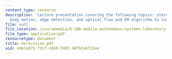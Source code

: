 ```yaml
---
content_type: resource
description: 'Lecture presentation covering the following topics: stereo vision, rigid
  body motion, edge detection, and optical flow and EM algorithm to locate objects.'
file: null
file_location: /coursemedia/6-186-mobile-autonomous-systems-laboratory-january-iap-2005/ede1ed75f3cfc660590248f02abf23ee_morevision.pdf
file_type: application/pdf
resourcetype: Document
title: morevision.pdf
uid: ede1ed75-f3cf-c660-5902-48f02abf23ee
---
```

